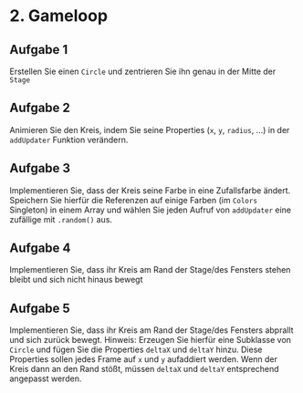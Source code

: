 # 2. Gameloop
## Aufgabe 1
Erstellen Sie einen `Circle` und zentrieren Sie ihn genau in der Mitte der `Stage`

## Aufgabe 2
Animieren Sie den Kreis, indem Sie seine Properties (`x`, `y`, `radius`, ...) in der `addUpdater` Funktion verändern.

## Aufgabe 3
Implementieren Sie, dass der Kreis seine Farbe in eine Zufallsfarbe ändert. Speichern Sie hierfür die Referenzen auf einige Farben (im `Colors` Singleton) in einem Array
und wählen Sie jeden Aufruf von `addUpdater` eine zufällige mit `.random()` aus.

## Aufgabe 4
Implementieren Sie, dass ihr Kreis am Rand der Stage/des Fensters stehen bleibt und sich nicht hinaus bewegt

## Aufgabe 5
Implementieren Sie, dass ihr Kreis am Rand der Stage/des Fensters abprallt und sich zurück bewegt.
Hinweis: Erzeugen Sie hierfür eine Subklasse von `Circle` und fügen Sie die Properties `deltaX` und `deltaY` hinzu.
Diese Properties sollen jedes Frame auf `x` und `y` aufaddiert werden. Wenn der Kreis dann an den Rand stößt, müssen
`deltaX` und `deltaY` entsprechend angepasst werden.
